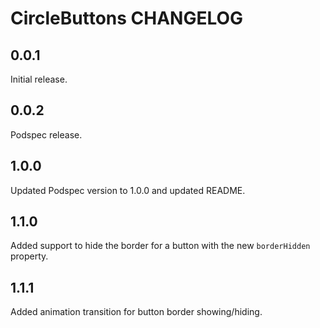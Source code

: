 # CircleButtons CHANGELOG

## 0.0.1

Initial release.

## 0.0.2

Podspec release.

## 1.0.0

Updated Podspec version to 1.0.0 and updated README.

## 1.1.0

Added support to hide the border for a button with the new `borderHidden` property.

## 1.1.1

Added animation transition for button border showing/hiding.


